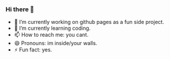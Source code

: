 ### Hi there 👋
- 🔭 I’m currently working on github pages as a fun side project.
- 🌱 I’m currently learning coding.
- 📫 How to reach me: you cant.
- 😄 Pronouns: im inside/your walls.
- ⚡ Fun fact: yes.

<!--
**defyspace/defyspace** is a ✨ _special_ ✨ repository because its `README.md` (this file) appears on your GitHub profile.

Here are some ideas to get you started:

- 🔭 I’m currently working on github pages as a fun side project.
- 🌱 I’m currently learning coding.
- 📫 How to reach me: you cant.
- 😄 Pronouns: im inside/your walls.
- ⚡ Fun fact: yes.
-->
